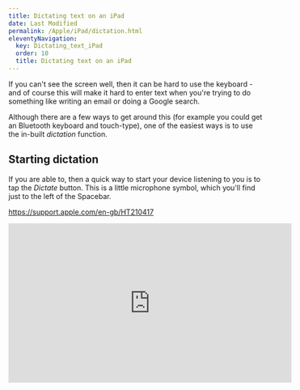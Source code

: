 ```yaml
---
title: Dictating text on an iPad
date: Last Modified
permalink: /Apple/iPad/dictation.html
eleventyNavigation:
  key: Dictating_text_iPad
  order: 10
  title: Dictating text on an iPad
---
```


If you can't see the screen well, then it can be hard to use the keyboard - and of course this will make it hard to enter text when you're trying to do something like writing an email or doing a Google search.

Although there are a few ways to get around this (for example you could get an Bluetooth keyboard and touch-type), one of the easiest ways is to use the in-built _dictation_ function.

## Starting dictation

If you are able to, then a quick way to start your device listening to you is to tap the _Dictate_ button. This is a little microphone symbol, which you'll find just to the left of the Spacebar.

https://support.apple.com/en-gb/HT210417

<iframe width="560" height="315" src="https://www.youtube.com/embed/eg22JaZWAgs" title="YouTube video player" frameborder="0" allow="accelerometer; autoplay; clipboard-write; encrypted-media; gyroscope; picture-in-picture" allowfullscreen></iframe>
